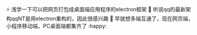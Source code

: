 :zap: 浅学一下可以把网页打包成桌面端应用程序的electron框架
:tada: 听说qq的最新架构qqNT是用electron重构的，因此很感兴趣
:leaves: 早就想多端互通了，现在网页端，小程序移动端，PC桌面端都集齐了 :happy: